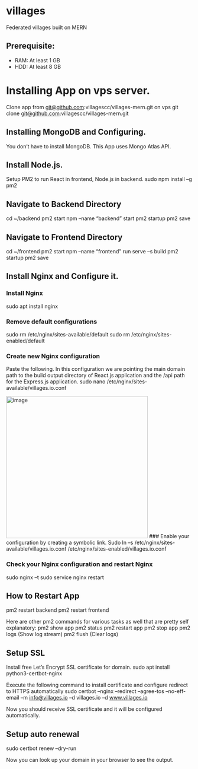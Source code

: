 # villages

Federated villages built on MERN

## Prerequisite:

- RAM: At least 1 GB
- HDD: At least 8 GB

# Installing App on vps server.
Clone app from git@github.com:villagescc/villages-mern.git on vps
git clone git@github.com:villagescc/villages-mern.git

## Installing MongoDB and Configuring.
You don’t have to install MongoDB.
This App uses Mongo Atlas API.

## Install Node.js.
Setup PM2 to run React in frontend, Node.js in backend.
sudo npm install –g pm2

## Navigate to Backend Directory
cd ~/backend
pm2 start npm –name “backend” start
pm2 startup
pm2 save

## Navigate to Frontend Directory
cd ~/frontend
pm2 start npm –name “frontend” run serve –s build
pm2 startup
pm2 save

## Install Nginx and Configure it.
### Install Nginx
sudo apt install nginx

### Remove default configurations
sudo rm /etc/nginx/sites-available/default
sudo rm /etc/nginx/sites-enabled/default

### Create new Nginx configuration
Paste the following. In this configuration we are pointing the main domain path to the build output directory of React.js application and the /api path for the Express.js application.
sudo nano /etc/nginx/sites-available/villages.io.conf

<img width="383" alt="image" src="https://user-images.githubusercontent.com/2475429/235824958-9f34525c-89bb-440c-9db1-d1daa3e2dc88.png">
### Enable your configuration by creating a symbolic link.
Sudo ln –s /etc/nginx/sites-available/villages.io.conf /etc/nginx/sites-enabled/villages.io.conf

### Check your Nginx configuration and restart Nginx
sudo nginx –t
sudo service nginx restart

## How to Restart App
pm2 restart backend
pm2 restart frontend

Here are other pm2 commands for various tasks as well that are pretty self explanatory:
pm2 show app
pm2 status
pm2 restart app
pm2 stop app
pm2 logs (Show log stream)
pm2 flush (Clear logs)

## Setup SSL
Install free Let’s Encrypt SSL certificate for domain.
sudo apt install python3-certbot-nginx

Execute the following command to install certificate and configure redirect to HTTPS automatically
sudo certbot –nginx –redirect –agree-tos –no-eff-email –m info@villages.io –d villages.io –d www.villages.io

Now you should receive SSL certificate and it will be configured automatically.

## Setup auto renewal
sudo certbot renew –dry-run

Now you can look up your domain in your browser to see the output.




